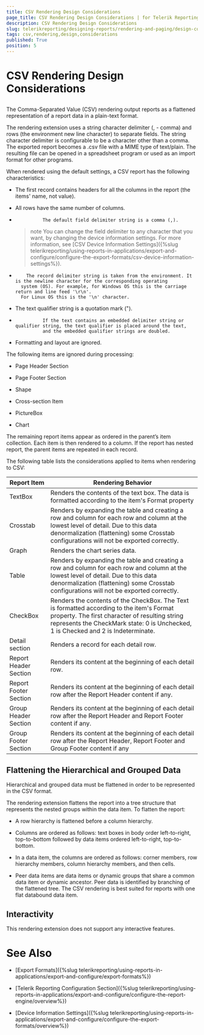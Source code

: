 ```yaml
---
title: CSV Rendering Design Considerations
page_title: CSV Rendering Design Considerations | for Telerik Reporting Documentation
description: CSV Rendering Design Considerations
slug: telerikreporting/designing-reports/rendering-and-paging/design-considerations-for-report-rendering/csv-rendering-design-considerations
tags: csv,rendering,design,considerations
published: True
position: 5
---
```


# CSV Rendering Design Considerations



## 

The Comma-Separated Value (CSV) rendering output reports as a flattened representation of a report data in a  	        plain-text format.       	

The rendering extension uses a string character delimiter (, - comma) and rows (the environment new line character)            to separate fields.           The string character delimiter is configurable to be a character other than a comma.           The exported report becomes a .csv file with a MIME type of text/plain. 	        The resulting file can be opened in a spreadsheet program or used as an import format for other programs.         

When rendered using the default settings, a CSV report has the following characteristics:

* The first record contains headers for all the columns in the report (the items' name, not value).

* All rows have the same number of columns.

* 				The default field delimiter string is a comma (,).
				

   >note 					You can change the field delimiter to any character that you want, by changing the device information settings. 					For more information, see [CSV Device Information Settings]({%slug telerikreporting/using-reports-in-applications/export-and-configure/configure-the-export-formats/csv-device-information-settings%}).				

*         The record delimiter string is taken from the environment. It is the newline character for the corresponding operating
        system (OS). For example, for Windows OS this is the carriage return and line feed '\r\n'.
        For Linux OS this is the '\n' character.
    

* The text qualifier string is a quotation mark (").

* 				If the text contains an embedded delimiter string or qualifier string, the text qualifier is placed around the text,
				and the embedded qualifier strings are doubled.
			

* Formatting and layout are ignored.



The following items are ignored during processing:

* Page Header Section

* Page Footer Section

* Shape

* Cross-section Item

* PictureBox

* Chart

The remaining report items appear as ordered in the parent’s item collection. Each item is then rendered to a column. 			If the report has nested report, the parent items are repeated in each record. 		

The following table lists the considerations applied to items when rendering to CSV:


|  __Report Item__  |  __Rendering Behavior__  |
| ------ | ------ |
|TextBox|Renders the contents of the text box. The data is formatted according to the item's Format property|
|Crosstab|Renders by expanding the table and creating a row and column for each row and column at the lowest level of detail. 			Due to this data denormalization (flattening) some Crosstab configurations will not be exported correctly.|
|Graph|Renders the chart series data.|
|Table|Renders by expanding the table and creating a row and column for each row and column at the lowest level of detail. 			Due to this data denormalization (flattening) some Crosstab configurations will not be exported correctly.|
|CheckBox|Renders the contents of the CheckBox. The Text is formatted according to the item's Format property. The first character of resulting string represents the CheckMark state: 0 is Unchecked, 1 is Checked and 2 is Indeterminate.|
|Detail section|Renders a record for each detail row.|
|Report Header Section|Renders its content at the beginning of each detail row.|
|Report Footer Section|Renders its content at the beginning of each detail row after the Report Header content if any.|
|Group Header Section|Renders its content at the beginning of each detail row after the Report Header and Report Footer content if any.|
|Group Footer Section|Renders its content at the beginning of each detail row after the Report Header, Report Footer and Group Footer content if  any|




## Flattening the Hierarchical and Grouped Data

Hierarchical and grouped data must be flattened in order to be represented in the CSV format.     		

The rendering extension flattens the report into a tree structure that represents the nested groups within the data item.      			To flatten the report:     		

* A row hierarchy is flattened before a column hierarchy.

* Columns are ordered as follows: text boxes in body order left-to-right, top-to-bottom followed  				  		by data items ordered left-to-right, top-to-bottom. 				  	

* In a data item, the columns are ordered as follows: corner members, row hierarchy members,  				  		column hierarchy members, and then cells. 				  	

* Peer data items are data items or dynamic groups that share a common data item or dynamic ancestor.  				  		Peer data is identified by branching of the flattened tree. 				  						The CSV rendering is best suited for reports with one flat databound data item.
				

## Interactivity

This rendering extension does not support any interactive features.

# See Also


 * [Export Formats]({%slug telerikreporting/using-reports-in-applications/export-and-configure/export-formats%})

 * [Telerik Reporting Configuration Section]({%slug telerikreporting/using-reports-in-applications/export-and-configure/configure-the-report-engine/overview%})

 * [Device Information Settings]({%slug telerikreporting/using-reports-in-applications/export-and-configure/configure-the-export-formats/overview%})
